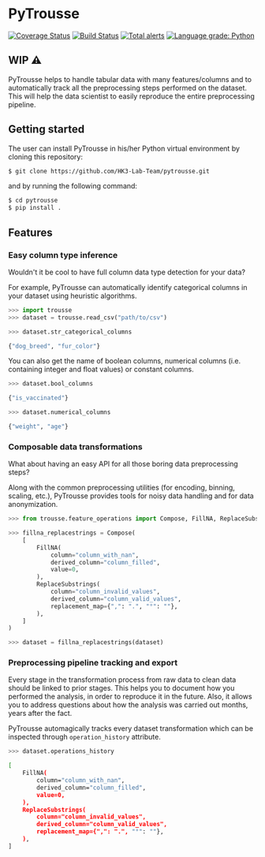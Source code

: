 # PyTrousse

[![Coverage Status](https://coveralls.io/repos/github/HK3-Lab-Team/pytrousse/badge.svg?branch=coveralls)](https://coveralls.io/github/HK3-Lab-Team/pytrousse?branch=master)
[![Build Status](https://travis-ci.com/HK3-Lab-Team/pytrousse.svg?branch=master)](https://travis-ci.com/HK3-Lab-Team/pytrousse)
[![Total alerts](https://img.shields.io/lgtm/alerts/g/HK3-Lab-Team/pytrousse.svg?logo=lgtm&logoWidth=18)](https://lgtm.com/projects/g/HK3-Lab-Team/pytrousse/alerts/)
[![Language grade: Python](https://img.shields.io/lgtm/grade/python/g/HK3-Lab-Team/pytrousse.svg?logo=lgtm&logoWidth=18)](https://lgtm.com/projects/g/HK3-Lab-Team/pytrousse/context:python)

## WIP ⚠️

PyTrousse helps to handle tabular data with many features/columns and to automatically track all the preprocessing steps performed on the dataset.
This will help the data scientist to easily reproduce the entire preprocessing pipeline.

## Getting started
The user can install PyTrousse in his/her Python virtual environment by cloning this repository:

```bash
$ git clone https://github.com/HK3-Lab-Team/pytrousse.git
```

and by running the following command:

```bash
$ cd pytrousse
$ pip install .
```

## Features

### Easy column type inference
Wouldn't it be cool to have full column data type detection for your data?

For example, PyTrousse can automatically identify categorical columns in your dataset using heuristic algorithms.

```python
>>> import trousse
>>> dataset = trousse.read_csv("path/to/csv")

>>> dataset.str_categorical_columns
```
```bash
{"dog_breed", "fur_color"}
```
You can also get the name of boolean columns, numerical columns (i.e. containing integer and float values) or constant columns.
```python
>>> dataset.bool_columns
```
```bash
{"is_vaccinated"}
```
```python
>>> dataset.numerical_columns
```
```bash
{"weight", "age"}
```

### Composable data transformations
What about having an easy API for all those boring data preprocessing steps?

Along with the common preprocessing utilities (for encoding, binning, scaling, etc.), PyTrousse provides tools for noisy data handling and for data anonymization.

```python
>>> from trousse.feature_operations import Compose, FillNA, ReplaceSubstrings

>>> fillna_replacestrings = Compose(
    [
        FillNA(
            column="column_with_nan",
            derived_column="column_filled",
            value=0,
        ),
        ReplaceSubstrings(
            column="column_invalid_values",
            derived_column="column_valid_values",
            replacement_map={",": ".", "°": ""},
        ),
    ]
)

>>> dataset = fillna_replacestrings(dataset)
```

### Preprocessing pipeline tracking and export

Every stage in the transformation process from raw data to clean data should be linked to prior stages. 
This helps you to document how you performed the analysis, in order to reproduce it in the future. Also, it allows you to address questions about how the analysis was carried out months, years after the fact.

PyTrousse automagically tracks every dataset transformation which can be inspected through `operation_history` attribute.

```python
>>> dataset.operations_history
```
```bash
[
    FillNA(
        column="column_with_nan",
        derived_column="column_filled",
        value=0,
    ),
    ReplaceSubstrings(
        column="column_invalid_values",
        derived_column="column_valid_values",
        replacement_map={",": ".", "°": ""},
    ),
]
```
